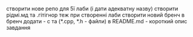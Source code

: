 cтворити нове репо для 5ї лаби (і дати адекватну назву)
створити рідмі.мд та .гітігнор теж при створенні лаби
створити новий бренч
в бренч додати - с та (*.cpp, *.h - файли)
в README.md - короткий опис завдання
